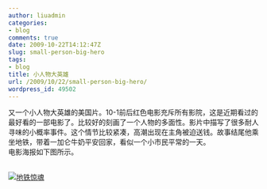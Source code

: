 ```yaml
---
author: liuadmin
categories:
- blog
comments: true
date: 2009-10-22T14:12:47Z
slug: small-person-big-hero
tags:
- blog
title: 小人物大英雄
url: /2009/10/22/small-person-big-hero/
wordpress_id: 49502
---
```


又一个小人物大英雄的美国片。10-1前后红色电影充斥所有影院，这是近期看过的最好看的一部电影了。比较好的刻画了一个人物的多面性。影片中描写了很多耐人寻味的小概率事件。这个情节比较紧凑，高潮出现在主角被迫送钱。故事结尾他乘坐地铁，带着一加仑牛奶平安回家，看似一个小市民平常的一天。<br />电影海报如下图所示。<br />

<br />[![地铁惊魂](http://7bv9gn.com1.z0.glb.clouddn.com/wp-content/uploads/266/26670/2009/10/e59cb0e99381e6838ae9ad82.jpg)](http://martinliu.cn/2009/10/22/small-person-big-hero/e59cb0e99381e6838ae9ad82/)
